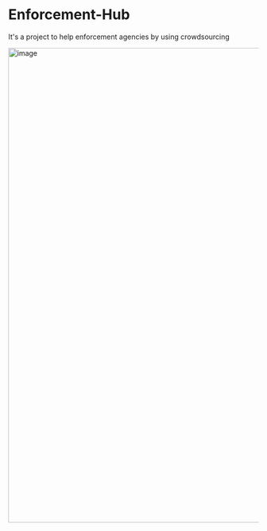 # Enforcement-Hub
It's a project to help enforcement agencies by using crowdsourcing

<img width="954" alt="image" src="https://user-images.githubusercontent.com/78719645/155978764-5c22a1cc-c299-4589-a4ec-14de46e5a3b4.png">


